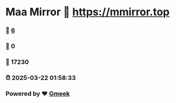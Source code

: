 # Maa Mirror :link: https://mmirror.top 
### :page_facing_up: [6](https://mmirror.top/tag.html) 
### :speech_balloon: 0 
### :hibiscus: 17230 
### :alarm_clock: 2025-03-22 01:58:33 
### Powered by :heart: [Gmeek](https://github.com/Meekdai/Gmeek)
